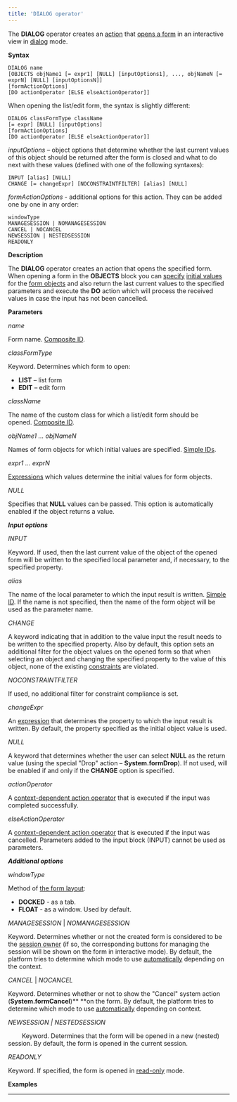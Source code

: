 ```yaml
---
title: 'DIALOG operator'
---
```


The **DIALOG** operator creates an [action](Actions.md) that [opens a form](In_an_interactive_view_SHOW_DIALOG_.md) in an interactive view in [dialog](36307331.html#Inaninteractiveview(SHOW,DIALOG)-dialog) mode. 

**Syntax**

    DIALOG name
    [OBJECTS objName1 [= expr1] [NULL] [inputOptions1], ..., objNameN [= exprN] [NULL] [inputOptionsN]]
    [formActionOptions]
    [DO actionOperator [ELSE elseActionOperator]]

When opening the list/edit form, the syntax is slightly different:

    DIALOG classFormType className
    [= expr] [NULL] [inputOptions]
    [formActionOptions]
    [DO actionOperator [ELSE elseActionOperator]]

*inputOptions* – object options that determine whether the last current values of this object should be returned after the form is closed and what to do next with these values (defined with one of the following syntaxes):

    INPUT [alias] [NULL]
    CHANGE [= changeExpr] [NOCONSTRAINTFILTER] [alias] [NULL]

*formActionOptions* - additional options for this action. They can be added one by one in any order:

    windowType
    MANAGESESSION | NOMANAGESESSION
    CANCEL | NOCANCEL
    NEWSESSION | NESTEDSESSION
    READONLY

**Description**

The **DIALOG** operator creates an action that opens the specified form. When opening a form in the **OBJECTS** block you can [specify](Open-form_3014672.html#Openform-params) [initial values](Value-input_35520941.html#Valueinput-initial) for the [form objects](Form_structure.md) and also return the last current values to the specified parameters and execute the **DO** action which will process the received values in case the input has not been cancelled.

**Parameters**

*name*

Form name. [Composite ID](IDs_1573053.html#IDs-cid).

*classFormType*

Keyword. Determines which form to open:

-   **LIST** – list form
-   **EDIT** – edit form

*className*

The name of the custom class for which a list/edit form should be opened. [Composite ID](IDs_1573053.html#IDs-cid).

*objName1 ... objNameN*

Names of form objects for which initial values are specified. [Simple IDs](IDs_1573053.html#IDs-id).

*expr1 ... exprN*

[Expressions](Expression.md) which values determine the initial values for form objects.

*NULL*

Specifies that **NULL** values can be passed. This option is automatically enabled if the object returns a value.

***Input options***

*INPUT*

Keyword. If used, then the last current value of the object of the opened form will be written to the specified local parameter and, if necessary, to the specified property.

*alias*

The name of the local parameter to which the input result is written. [Simple ID](IDs_1573053.html#IDs-id-Идентификаторы-id). If the name is not specified, then the name of the form object will be used as the parameter name.

*CHANGE*

A keyword indicating that in addition to the value input the result needs to be written to the specified property. Also by default, this option sets an additional filter for the object values on the opened form so that when selecting an object and changing the specified property to the value of this object, none of the existing [constraints](Constraints.md) are violated. 

*NOCONSTRAINTFILTER*

If used, no additional filter for constraint compliance is set.

*changeExpr*

An [expression](Expression.md) that determines the property to which the input result is written. By default, the property specified as the initial object value is used.

*NULL*

A keyword that determines whether the user can select **NULL** as the return value (using the special "Drop" action – **System.formDrop**). If not used, will be enabled if and only if the **CHANGE** option is specified.

*actionOperator*

A [context-dependent action operator](Action-operator_36307157.html#Actionoperator-id-Операторы-действия-contextdependent) that is executed if the input was completed successfully.

*elseActionOperator*

A [context-dependent action operator](Action-operator_36307157.html#Actionoperator-id-Операторы-действия-contextdependent) that is executed if the input was cancelled. Parameters added to the input block (INPUT) cannot be used as parameters.

***Additional options***

*windowType*

Method of [the form layout](36307331.html#Inaninteractiveview(SHOW,DIALOG)-location):

-   **DOCKED** - as a tab.
-   **FLOAT** - as a window. Used by default.

*MANAGESESSION* | *NOMANAGESESSION*

Keyword. Determines whether or not the created form is considered to be the [session owner](Interactive-view_1573071.html#Interactiveview-session) (if so, the corresponding buttons for managing the session will be shown on the form in interactive mode). By default, the platform tries to determine which mode to use [automatically](Interactive-view_1573071.html#Interactiveview-sysactions) depending on the context.

*CANCEL* | *NOCANCEL*

Keyword. Determines whether or not to show the "Cancel" system action (**System.formCancel**)** **on the form. By default, the platform tries to determine which mode to use [automatically](Interactive-view_1573071.html#Interactiveview-sysactions) depending on context.

*NEWSESSION | NESTEDSESSION*

        Keyword. Determines that the form will be opened in a new (nested) session. By default, the form is opened in the current session.

*READONLY*

Keyword. If specified, the form is opened in [read-only](36307331.html#Inaninteractiveview(SHOW,DIALOG)-extra) mode.

**Examples**

********************************



  
